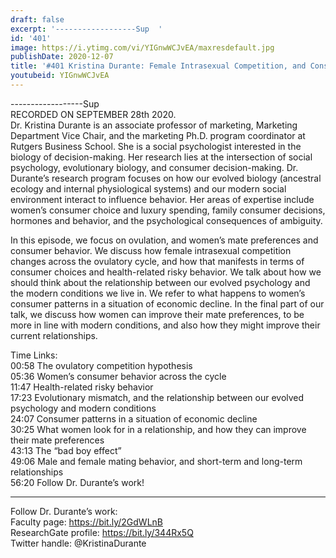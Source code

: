 ```yaml
---
draft: false
excerpt: '------------------Sup  '
id: '401'
image: https://i.ytimg.com/vi/YIGnwWCJvEA/maxresdefault.jpg
publishDate: 2020-12-07
title: '#401 Kristina Durante: Female Intrasexual Competition, and Consumer Choices'
youtubeid: YIGnwWCJvEA
---
```

<div class="timelinks">

------------------Sup  
RECORDED ON SEPTEMBER 28th 2020.  
Dr. Kristina Durante is an associate professor of marketing, Marketing Department Vice Chair, and the marketing Ph.D. program coordinator at Rutgers Business School. She is a social psychologist interested in the biology of decision-making. Her research lies at the intersection of social psychology, evolutionary biology, and consumer decision-making. Dr. Durante’s research program focuses on how our evolved biology (ancestral ecology and internal physiological systems) and our modern social environment interact to influence behavior. Her areas of expertise include women’s consumer choice and luxury spending, family consumer decisions, hormones and behavior, and the psychological consequences of ambiguity.

In this episode, we focus on ovulation, and women’s mate preferences and consumer behavior. We discuss how female intrasexual competition changes across the ovulatory cycle, and how that manifests in terms of consumer choices and health-related risky behavior. We talk about how we should think about the relationship between our evolved psychology and the modern conditions we live in. We refer to what happens to women’s consumer patterns in a situation of economic decline. In the final part of our talk, we discuss how women can improve their mate preferences, to be more in line with modern conditions, and also how they might improve their current relationships.

Time Links:  
<time>00:58</time> The ovulatory competition hypothesis  
<time>05:36</time> Women’s consumer behavior across the cycle  
<time>11:47</time> Health-related risky behavior  
<time>17:23</time> Evolutionary mismatch, and the relationship between our evolved psychology and modern conditions  
<time>24:07</time> Consumer patterns in a situation of economic decline   
<time>30:25</time> What women look for in a relationship, and how they can improve their mate preferences  
<time>43:13</time> The “bad boy effect”  
<time>49:06</time> Male and female mating behavior, and short-term and long-term relationships  
<time>56:20</time> Follow Dr. Durante’s work!

---

Follow Dr. Durante’s work:  
Faculty page: https://bit.ly/2GdWLnB  
ResearchGate profile: https://bit.ly/344Rx5Q  
Twitter handle: @KristinaDurante
</div>


